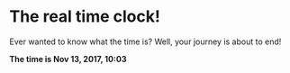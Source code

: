 # The real time clock!

Ever wanted to know what the time is? Well, your journey is about to end!

**The time is Nov 13, 2017, 10:03**